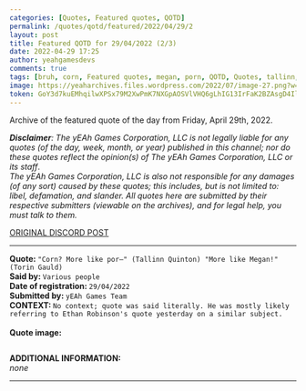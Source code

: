 ```yaml
---
categories: [Quotes, Featured quotes, QOTD]
permalink: /quotes/qotd/featured/2022/04/29/2
layout: post
title: Featured QOTD for 29/04/2022 (2/3)
date: 2022-04-29 17:25
author: yeahgamesdevs
comments: true
tags: [bruh, corn, Featured quotes, megan, porn, QOTD, Quotes, tallinn, torin]
image: https://yeaharchives.files.wordpress.com/2022/07/image-27.png?w=508
token: GoY3d7kuEMhqilwXPSx79M2XwPmK7NXGpAOSVlVHQ6gLhIG13IrFaK2BZAsgD4IlXNUxkGcXYAw8zn3wFoamJksZWFFBr151Qp0PmQKJALnKptE3cKssAkczXx1Rl2RxIdZXPgFsgS4F
---
```

<!-- wp:paragraph -->
<p>Archive of the featured quote of the day from Friday, April 29th, 2022. </p>
<!-- /wp:paragraph -->

<!-- wp:paragraph -->
<p><em><strong>Disclaimer</strong>: The yEAh Games Corporation, LLC is not legally liable for any quotes (of the day, week, month, or year) published in this channel; nor do these quotes reflect the opinion(s) of The yEAh Games Corporation, LLC or its staff</em>.<br><em>The yEAh Games Corporation, LLC is also not responsible for any damages (of any sort) caused by these quotes; this includes, but is not limited to: libel, defamation, and slander. All quotes here are submitted by their respective submitters (viewable on the archives), and for legal help, you must talk to them.</em><br><a href="https://cdn.discordapp.com/attachments/958100064079839303/964566123628609628/unknown.png"></a></p>
<!-- /wp:paragraph -->

<!-- wp:buttons {"layout":{"type":"flex","justifyContent":"left"}} -->
<div class="wp-block-buttons"><!-- wp:button {"textColor":"vivid-cyan-blue","align":"center","style":{"border":{"radius":"18px"}},"className":"is-style-fill"} -->
<div class="wp-block-button aligncenter is-style-fill"><a class="wp-block-button__link has-vivid-cyan-blue-color has-text-color wp-element-button" href="https://discord.com/channels/887052880782176266/958100064079839303/969696842344456232" style="border-radius:18px;">ORIGINAL DISCORD POST</a></div>
<!-- /wp:button --></div>
<!-- /wp:buttons -->

<!-- wp:separator {"align":"center","className":"is-style-wide"} -->
<hr class="wp-block-separator aligncenter has-alpha-channel-opacity is-style-wide" />
<!-- /wp:separator -->

<!-- wp:paragraph -->
<p><strong>Quote: </strong><code>"Corn? More like por—" (Tallinn Quinton) "More like Megan!" (Torin Gauld)</code><br><strong>Said by: </strong><code>Various people</code><br><strong>Date of registration: </strong><code>29/04/2022</code> <br><strong>Submitted by: </strong><code>yEAh Games Team</code><br><strong>CONTEXT: </strong><code>No context; quote was said literally. He was mostly likely referring to Ethan Robinson's quote yesterday on a similar subject.<br></code><br><strong>Quote image:</strong></p>
<!-- /wp:paragraph -->

<!-- wp:image {"id":791,"sizeSlug":"large","linkDestination":"none"} -->
<figure class="wp-block-image size-large"><img src="https://yeaharchives.files.wordpress.com/2022/07/image-27.png?w=508" alt="" class="wp-image-791" /></figure>
<!-- /wp:image -->

<!-- wp:paragraph -->
<p><strong>ADDITIONAL INFORMATION:</strong><br><em>none</em></p>
<!-- /wp:paragraph -->

<!-- wp:separator {"className":"is-style-wide"} -->
<hr class="wp-block-separator has-alpha-channel-opacity is-style-wide" />
<!-- /wp:separator -->

